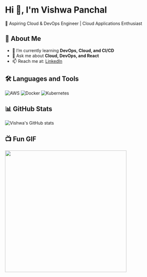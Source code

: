 # Hi 👋, I'm Vishwa Panchal
🚀 Aspiring Cloud & DevOps Engineer | Cloud Applications Enthusiast  

## 🌱 About Me
- 🔭 I’m currently learning **DevOps, Cloud, and CI/CD**
- 💬 Ask me about **Cloud, DevOps, and React**
- 📫 Reach me at: [LinkedIn](https://linkedin.com/vishwaapanchaal/)

## 🛠️ Languages and Tools
![AWS](https://img.shields.io/badge/AWS-%23FF9900.svg?style=for-the-badge&logo=amazon-aws&logoColor=white)
![Docker](https://img.shields.io/badge/Docker-%230db7ed.svg?style=for-the-badge&logo=docker&logoColor=white)
![Kubernetes](https://img.shields.io/badge/Kubernetes-%23326ce5.svg?style=for-the-badge&logo=kubernetes&logoColor=white)

## 📊 GitHub Stats
![Vishwa's GitHub stats](https://github-readme-stats.vercel.app/api?username=your-username&show_icons=true&theme=radical)

## 📺 Fun GIF
<img src="https://media.giphy.com/media/qgQUggAC3Pfv687qPC/giphy.gif" width="400" />
